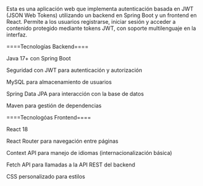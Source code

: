 Esta es una aplicación web que implementa autenticación basada en JWT (JSON Web Tokens) utilizando un backend en Spring Boot y un frontend en React. Permite a los usuarios registrarse, iniciar sesión y acceder a contenido protegido mediante tokens JWT, con soporte multilenguaje en la interfaz.

====Tecnologías Backend====

Java 17+ con Spring Boot

Seguridad con JWT para autenticación y autorización

MySQL para almacenamiento de usuarios

Spring Data JPA para interacción con la base de datos

Maven para gestión de dependencias

====Tecnologóas Frontend====

React 18

React Router para navegación entre páginas

Context API para manejo de idiomas (internacionalización básica)

Fetch API para llamadas a la API REST del backend

CSS personalizado para estilos
